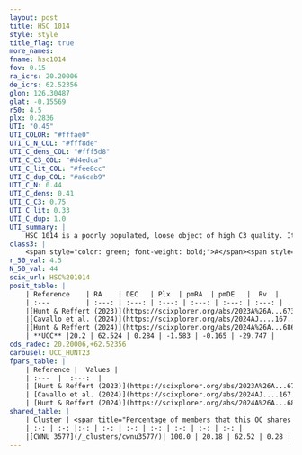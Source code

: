 ```yaml
---
layout: post
title: HSC 1014
style: style
title_flag: true
more_names: 
fname: hsc1014
fov: 0.15
ra_icrs: 20.20006
de_icrs: 62.52356
glon: 126.30487
glat: -0.15569
r50: 4.5
plx: 0.2836
UTI: "0.45"
UTI_COLOR: "#fffae0"
UTI_C_N_COL: "#fff8de"
UTI_C_dens_COL: "#fff5d8"
UTI_C_C3_COL: "#d4edca"
UTI_C_lit_COL: "#fee8cc"
UTI_C_dup_COL: "#a6cab9"
UTI_C_N: 0.44
UTI_C_dens: 0.41
UTI_C_C3: 0.75
UTI_C_lit: 0.33
UTI_C_dup: 1.0
UTI_summary: |
    HSC 1014 is a poorly populated, loose object of high C3 quality. It was recently reported in the literature. This object shares a large percentage of members with a later reported entry.
class3: |
    <span style="color: green; font-weight: bold;">A</span><span style="color: #FFC300; font-weight: bold;">B</span>
r_50_val: 4.5
N_50_val: 44
scix_url: HSC%201014
posit_table: |
    | Reference    | RA    | DEC   | Plx  | pmRA  | pmDE   |  Rv  |
    | :---         | :---: | :---: | :---: | :---: | :---: | :---: |
    |[Hunt & Reffert (2023)](https://scixplorer.org/abs/2023A%26A...673A.114H) | 20.188 | 62.51 | 0.294 | -1.578 | -0.179 | -- |
    |[Cavallo et al. (2024)](https://scixplorer.org/abs/2024AJ....167...12C) | 20.167 | 62.524 | 0.294 | -- | -- | -- |
    |[Hunt & Reffert (2024)](https://scixplorer.org/abs/2024A%26A...686A..42H) | 20.188 | 62.51 | 0.294 | -1.578 | -0.179 | -- |
    | **UCC** |20.2 | 62.524 | 0.284 | -1.583 | -0.165 | -29.747 | 
cds_radec: 20.20006,+62.52356
carousel: UCC_HUNT23
fpars_table: |
    | Reference |  Values |
    | :---  |  :---:  |
    | [Hunt & Reffert (2023)](https://scixplorer.org/abs/2023A%26A...673A.114H) | `AV50=2.696, diffAV50=1.904, MOD50=12.464, logAge50=7.136` |
    | [Cavallo et al. (2024)](https://scixplorer.org/abs/2024AJ....167...12C) | `AV50=2.34, dMod50=12.69, logAge50=6.93, [Fe/H]50=0.16` |
    | [Hunt & Reffert (2024)](https://scixplorer.org/abs/2024A%26A...686A..42H) | `MassJ=599.357` |
shared_table: |
    | Cluster | <span title="Percentage of members that this OC shares with the ones listed">%</span>   | RA   | DEC   | Plx   | pmRA  | pmDE  | Rv | UTI |
    | :-: | :-: |:-: | :-: | :-: | :-: | :-: | :-: | :-: |
    |[CWNU 3577](/_clusters/cwnu3577/)| 100.0 | 20.18 | 62.52 | 0.28 | -1.58 | -0.17 | -87.63 |0.06 |
---
```

